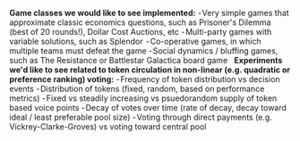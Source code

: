 **Game classes we would like to see implemented:**
- Very simple games that approximate classic economics questions, such as Prisoner's Dilemma (best of 20 rounds!), Dollar Cost Auctions, etc
- Multi-party games with variable solutions, such as Splendor 
- Co-operative games, in which multiple teams must defeat the game
- Social dynamics / bluffing games, such as The Resistance or Battlestar Galactica board game
 
**Experiments we'd like to see related to token circulation in non-linear (e.g. quadratic or preference ranking) voting:**
- Frequency of token distribution vs decision events
- Distribution of tokens (fixed, random, based on performance metrics)
- Fixed vs steadily increasing vs psuedorandom supply of token based voice points
- Decay of votes over time (rate of decay, decay toward ideal / least preferable pool size)
- Voting through direct payments (e.g. Vickrey-Clarke-Groves) vs voting toward central pool
